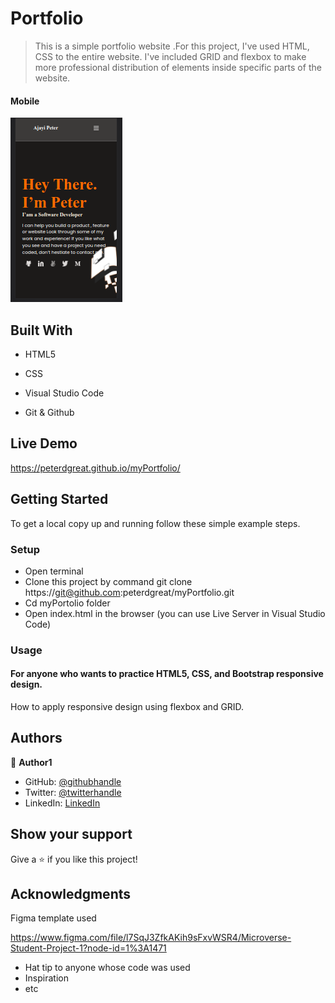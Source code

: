 # Portfolio


> This is a simple portfolio website .For this project, I've used HTML, CSS to the entire website. I've included GRID and flexbox to make more professional distribution of elements inside specific parts of the website.

#### Mobile

![screenshot](/img/readme/port.png) 





## Built With

- HTML5

- CSS

- Visual Studio Code

- Git & Github


## Live Demo
https://peterdgreat.github.io/myPortfolio/

## Getting Started
To get a local copy up and running follow these simple example steps.

### Setup
* Open terminal
* Clone this project by command git clone https://git@github.com:peterdgreat/myPortfolio.git
* Cd myPortolio folder
* Open index.html in the browser (you can use Live Server in Visual Studio Code)


### Usage
#### For anyone who wants to practice HTML5, CSS, and Bootstrap responsive design.
How to apply responsive design using flexbox and GRID.



## Authors

👤 **Author1**

- GitHub: [@githubhandle](https://github.com/peterdgreat)
- Twitter: [@twitterhandle](https://twitter.com/dev_Peter_O)
- LinkedIn: [LinkedIn](https://linkedin.com/in/ajayi-peter-4391ab1b5)


## Show your support

Give a ⭐️ if you like this project!

## Acknowledgments
Figma template used 

https://www.figma.com/file/l7SqJ3ZfkAKih9sFxvWSR4/Microverse-Student-Project-1?node-id=1%3A1471
- Hat tip to anyone whose code was used
- Inspiration
- etc